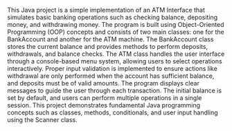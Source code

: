 This Java project is a simple implementation of an ATM Interface that simulates basic banking operations such as checking balance, depositing money, and withdrawing money. The program is built using Object-Oriented Programming (OOP) concepts and consists of two main classes: one for the BankAccount and another for the ATM machine. The BankAccount class stores the current balance and provides methods to perform deposits, withdrawals, and balance checks. The ATM class handles the user interface through a console-based menu system, allowing users to select operations interactively. Proper input validation is implemented to ensure actions like withdrawal are only performed when the account has sufficient balance, and deposits must be of valid amounts. The program displays clear messages to guide the user through each transaction. The initial balance is set by default, and users can perform multiple operations in a single session. This project demonstrates fundamental Java programming concepts such as classes, methods, conditionals, and user input handling using the Scanner class.
